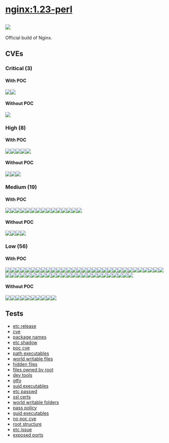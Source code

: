 # [nginx:1.23-perl](https://hub.docker.com/_/nginx?tab=tags)
![](https://img.shields.io/static/v1?label=tag&message=1.23-perl&color=blue)
---
<p>
Official build of Nginx.
</p>

## CVEs
### Critical (3)
#### With POC
[![](https://img.shields.io/badge/🔗%20CVE--2022--3570-CRITICAL-red)](https://github.com/trickest/cve/blob/main/2022/CVE-2022-3570.md)[![](https://img.shields.io/badge/🔗%20CVE--2019--8457-CRITICAL-red)](https://github.com/trickest/cve/blob/main/2019/CVE-2019-8457.md)
#### Without POC
[![](https://img.shields.io/badge/%20CVE--2021--46848-CRITICAL-red)](https://github.com/trickest/cve/blob/main/2021/CVE-2021-46848.md)

### High (8)
#### With POC
[![](https://img.shields.io/badge/🔗%20CVE--2022--42916-HIGH-organge)](https://github.com/trickest/cve/blob/main/2022/CVE-2022-42916.md)[![](https://img.shields.io/badge/🔗%20CVE--2022--1304-HIGH-organge)](https://github.com/trickest/cve/blob/main/2022/CVE-2022-1304.md)[![](https://img.shields.io/badge/🔗%20CVE--2021--33560-HIGH-organge)](https://github.com/trickest/cve/blob/main/2021/CVE-2021-33560.md)[![](https://img.shields.io/badge/🔗%20CVE--2022--29458-HIGH-organge)](https://github.com/trickest/cve/blob/main/2022/CVE-2022-29458.md)[![](https://img.shields.io/badge/🔗%20CVE--2020--16156-HIGH-organge)](https://github.com/trickest/cve/blob/main/2020/CVE-2020-16156.md)
#### Without POC
[![](https://img.shields.io/badge/%20CVE--2022--2868-HIGH-organge)](https://github.com/trickest/cve/blob/main/2022/CVE-2022-2868.md)[![](https://img.shields.io/badge/%20CVE--2022--2869-HIGH-organge)](https://github.com/trickest/cve/blob/main/2022/CVE-2022-2869.md)[![](https://img.shields.io/badge/%20CVE--2022--2867-HIGH-organge)](https://github.com/trickest/cve/blob/main/2022/CVE-2022-2867.md)

### Medium (19)
#### With POC
[![](https://img.shields.io/badge/🔗%20CVE--2022--2056-MEDIUM-yellow)](https://github.com/trickest/cve/blob/main/2022/CVE-2022-2056.md)[![](https://img.shields.io/badge/🔗%20CVE--2022--2057-MEDIUM-yellow)](https://github.com/trickest/cve/blob/main/2022/CVE-2022-2057.md)[![](https://img.shields.io/badge/🔗%20CVE--2022--2058-MEDIUM-yellow)](https://github.com/trickest/cve/blob/main/2022/CVE-2022-2058.md)[![](https://img.shields.io/badge/🔗%20CVE--2022--32221-MEDIUM-yellow)](https://github.com/trickest/cve/blob/main/2022/CVE-2022-32221.md)[![](https://img.shields.io/badge/🔗%20CVE--2021--46822-MEDIUM-yellow)](https://github.com/trickest/cve/blob/main/2021/CVE-2021-46822.md)[![](https://img.shields.io/badge/🔗%20CVE--2022--34526-MEDIUM-yellow)](https://github.com/trickest/cve/blob/main/2022/CVE-2022-34526.md)[![](https://img.shields.io/badge/🔗%20CVE--2022--1354-MEDIUM-yellow)](https://github.com/trickest/cve/blob/main/2022/CVE-2022-1354.md)[![](https://img.shields.io/badge/🔗%20CVE--2022--1622-MEDIUM-yellow)](https://github.com/trickest/cve/blob/main/2022/CVE-2022-1622.md)[![](https://img.shields.io/badge/🔗%20CVE--2022--3599-MEDIUM-yellow)](https://github.com/trickest/cve/blob/main/2022/CVE-2022-3599.md)[![](https://img.shields.io/badge/🔗%20CVE--2022--3597-MEDIUM-yellow)](https://github.com/trickest/cve/blob/main/2022/CVE-2022-3597.md)[![](https://img.shields.io/badge/🔗%20CVE--2022--3626-MEDIUM-yellow)](https://github.com/trickest/cve/blob/main/2022/CVE-2022-3626.md)[![](https://img.shields.io/badge/🔗%20CVE--2022--3598-MEDIUM-yellow)](https://github.com/trickest/cve/blob/main/2022/CVE-2022-3598.md)[![](https://img.shields.io/badge/🔗%20CVE--2022--1355-MEDIUM-yellow)](https://github.com/trickest/cve/blob/main/2022/CVE-2022-1355.md)[![](https://img.shields.io/badge/🔗%20CVE--2016--3709-MEDIUM-yellow)](https://github.com/trickest/cve/blob/main/2016/CVE-2016-3709.md)[![](https://img.shields.io/badge/🔗%20CVE--2022--2097-MEDIUM-yellow)](https://github.com/trickest/cve/blob/main/2022/CVE-2022-2097.md)
#### Without POC
[![](https://img.shields.io/badge/%20CVE--2022--3715-MEDIUM-yellow)](https://github.com/trickest/cve/blob/main/2022/CVE-2022-3715.md)[![](https://img.shields.io/badge/%20CVE--2022--42898-MEDIUM-yellow)](https://github.com/trickest/cve/blob/main/2022/CVE-2022-42898.md)[![](https://img.shields.io/badge/%20CVE--2022--1623-MEDIUM-yellow)](https://github.com/trickest/cve/blob/main/2022/CVE-2022-1623.md)[![](https://img.shields.io/badge/%20CVE--2022--3821-MEDIUM-yellow)](https://github.com/trickest/cve/blob/main/2022/CVE-2022-3821.md)

### Low (56)
#### With POC
[![](https://img.shields.io/badge/🔗%20CVE--2022--3570-LOW-blue)](https://github.com/trickest/cve/blob/main/2022/CVE-2022-3570.md)[![](https://img.shields.io/badge/🔗%20CVE--2007--6755-LOW-blue)](https://github.com/trickest/cve/blob/main/2007/CVE-2007-6755.md)[![](https://img.shields.io/badge/🔗%20CVE--2011--3389-LOW-blue)](https://github.com/trickest/cve/blob/main/2011/CVE-2011-3389.md)[![](https://img.shields.io/badge/🔗%20CVE--2016--2781-LOW-blue)](https://github.com/trickest/cve/blob/main/2016/CVE-2016-2781.md)[![](https://img.shields.io/badge/🔗%20CVE--2017--18018-LOW-blue)](https://github.com/trickest/cve/blob/main/2017/CVE-2017-18018.md)[![](https://img.shields.io/badge/🔗%20CVE--2021--22922-LOW-blue)](https://github.com/trickest/cve/blob/main/2021/CVE-2021-22922.md)[![](https://img.shields.io/badge/🔗%20CVE--2021--22923-LOW-blue)](https://github.com/trickest/cve/blob/main/2021/CVE-2021-22923.md)[![](https://img.shields.io/badge/🔗%20CVE--2013--0340-LOW-blue)](https://github.com/trickest/cve/blob/main/2013/CVE-2013-0340.md)[![](https://img.shields.io/badge/🔗%20CVE--2019--1010024-LOW-blue)](https://github.com/trickest/cve/blob/main/2019/CVE-2019-1010024.md)[![](https://img.shields.io/badge/🔗%20CVE--2010--4756-LOW-blue)](https://github.com/trickest/cve/blob/main/2010/CVE-2010-4756.md)[![](https://img.shields.io/badge/🔗%20CVE--2019--1010025-LOW-blue)](https://github.com/trickest/cve/blob/main/2019/CVE-2019-1010025.md)[![](https://img.shields.io/badge/🔗%20CVE--2019--1010023-LOW-blue)](https://github.com/trickest/cve/blob/main/2019/CVE-2019-1010023.md)[![](https://img.shields.io/badge/🔗%20CVE--2019--1010022-LOW-blue)](https://github.com/trickest/cve/blob/main/2019/CVE-2019-1010022.md)[![](https://img.shields.io/badge/🔗%20CVE--2018--20796-LOW-blue)](https://github.com/trickest/cve/blob/main/2018/CVE-2018-20796.md)[![](https://img.shields.io/badge/🔗%20CVE--2019--9192-LOW-blue)](https://github.com/trickest/cve/blob/main/2019/CVE-2019-9192.md)[![](https://img.shields.io/badge/🔗%20CVE--2018--5709-LOW-blue)](https://github.com/trickest/cve/blob/main/2018/CVE-2018-5709.md)[![](https://img.shields.io/badge/🔗%20CVE--2018--6829-LOW-blue)](https://github.com/trickest/cve/blob/main/2018/CVE-2018-6829.md)[![](https://img.shields.io/badge/🔗%20CVE--2019--6129-LOW-blue)](https://github.com/trickest/cve/blob/main/2019/CVE-2019-6129.md)[![](https://img.shields.io/badge/🔗%20CVE--2021--36087-LOW-blue)](https://github.com/trickest/cve/blob/main/2021/CVE-2021-36087.md)[![](https://img.shields.io/badge/🔗%20CVE--2021--36084-LOW-blue)](https://github.com/trickest/cve/blob/main/2021/CVE-2021-36084.md)[![](https://img.shields.io/badge/🔗%20CVE--2021--36085-LOW-blue)](https://github.com/trickest/cve/blob/main/2021/CVE-2021-36085.md)[![](https://img.shields.io/badge/🔗%20CVE--2021--36086-LOW-blue)](https://github.com/trickest/cve/blob/main/2021/CVE-2021-36086.md)[![](https://img.shields.io/badge/🔗%20CVE--2022--2519-LOW-blue)](https://github.com/trickest/cve/blob/main/2022/CVE-2022-2519.md)[![](https://img.shields.io/badge/🔗%20CVE--2017--9117-LOW-blue)](https://github.com/trickest/cve/blob/main/2017/CVE-2017-9117.md)[![](https://img.shields.io/badge/🔗%20CVE--2017--5563-LOW-blue)](https://github.com/trickest/cve/blob/main/2017/CVE-2017-5563.md)[![](https://img.shields.io/badge/🔗%20CVE--2017--16232-LOW-blue)](https://github.com/trickest/cve/blob/main/2017/CVE-2017-16232.md)[![](https://img.shields.io/badge/🔗%20CVE--2018--10126-LOW-blue)](https://github.com/trickest/cve/blob/main/2018/CVE-2018-10126.md)[![](https://img.shields.io/badge/🔗%20CVE--2014--8130-LOW-blue)](https://github.com/trickest/cve/blob/main/2014/CVE-2014-8130.md)[![](https://img.shields.io/badge/🔗%20CVE--2017--9937-LOW-blue)](https://github.com/trickest/cve/blob/main/2017/CVE-2017-9937.md)[![](https://img.shields.io/badge/🔗%20CVE--2022--2953-LOW-blue)](https://github.com/trickest/cve/blob/main/2022/CVE-2022-2953.md)[![](https://img.shields.io/badge/🔗%20CVE--2016--9085-LOW-blue)](https://github.com/trickest/cve/blob/main/2016/CVE-2016-9085.md)[![](https://img.shields.io/badge/🔗%20CVE--2021--39537-LOW-blue)](https://github.com/trickest/cve/blob/main/2021/CVE-2021-39537.md)[![](https://img.shields.io/badge/🔗%20CVE--2009--4487-LOW-blue)](https://github.com/trickest/cve/blob/main/2009/CVE-2009-4487.md)[![](https://img.shields.io/badge/🔗%20CVE--2020--15719-LOW-blue)](https://github.com/trickest/cve/blob/main/2020/CVE-2020-15719.md)[![](https://img.shields.io/badge/🔗%20CVE--2017--14159-LOW-blue)](https://github.com/trickest/cve/blob/main/2017/CVE-2017-14159.md)[![](https://img.shields.io/badge/🔗%20CVE--2017--17740-LOW-blue)](https://github.com/trickest/cve/blob/main/2017/CVE-2017-17740.md)[![](https://img.shields.io/badge/🔗%20CVE--2015--3276-LOW-blue)](https://github.com/trickest/cve/blob/main/2015/CVE-2015-3276.md)[![](https://img.shields.io/badge/🔗%20CVE--2010--0928-LOW-blue)](https://github.com/trickest/cve/blob/main/2010/CVE-2010-0928.md)[![](https://img.shields.io/badge/🔗%20CVE--2019--20838-LOW-blue)](https://github.com/trickest/cve/blob/main/2019/CVE-2019-20838.md)[![](https://img.shields.io/badge/🔗%20CVE--2017--11164-LOW-blue)](https://github.com/trickest/cve/blob/main/2017/CVE-2017-11164.md)[![](https://img.shields.io/badge/🔗%20CVE--2017--16231-LOW-blue)](https://github.com/trickest/cve/blob/main/2017/CVE-2017-16231.md)[![](https://img.shields.io/badge/🔗%20CVE--2017--7245-LOW-blue)](https://github.com/trickest/cve/blob/main/2017/CVE-2017-7245.md)[![](https://img.shields.io/badge/🔗%20CVE--2017--7246-LOW-blue)](https://github.com/trickest/cve/blob/main/2017/CVE-2017-7246.md)[![](https://img.shields.io/badge/🔗%20CVE--2011--4116-LOW-blue)](https://github.com/trickest/cve/blob/main/2011/CVE-2011-4116.md)[![](https://img.shields.io/badge/🔗%20CVE--2013--4235-LOW-blue)](https://github.com/trickest/cve/blob/main/2013/CVE-2013-4235.md)[![](https://img.shields.io/badge/🔗%20CVE--2019--19882-LOW-blue)](https://github.com/trickest/cve/blob/main/2019/CVE-2019-19882.md)[![](https://img.shields.io/badge/🔗%20CVE--2020--13529-LOW-blue)](https://github.com/trickest/cve/blob/main/2020/CVE-2020-13529.md)[![](https://img.shields.io/badge/🔗%20CVE--2013--4392-LOW-blue)](https://github.com/trickest/cve/blob/main/2013/CVE-2013-4392.md)[![](https://img.shields.io/badge/🔗%20CVE--2005--2541-LOW-blue)](https://github.com/trickest/cve/blob/main/2005/CVE-2005-2541.md)[![](https://img.shields.io/badge/🔗%20CVE--2022--1210-LOW-blue)](https://github.com/trickest/cve/blob/main/2022/CVE-2022-1210.md)[![](https://img.shields.io/badge/🔗%20CVE--2022--0563-LOW-blue)](https://github.com/trickest/cve/blob/main/2022/CVE-2022-0563.md)[![](https://img.shields.io/badge/🔗%20CVE--2022--32221-LOW-blue)](https://github.com/trickest/cve/blob/main/2022/CVE-2022-32221.md)[![](https://img.shields.io/badge/🔗%20CVE--2021--46822-LOW-blue)](https://github.com/trickest/cve/blob/main/2021/CVE-2021-46822.md)[![](https://img.shields.io/badge/🔗%20CVE--2022--34526-LOW-blue)](https://github.com/trickest/cve/blob/main/2022/CVE-2022-34526.md)[![](https://img.shields.io/badge/🔗%20CVE--2022--1354-LOW-blue)](https://github.com/trickest/cve/blob/main/2022/CVE-2022-1354.md)[![](https://img.shields.io/badge/🔗%20CVE--2022--1355-LOW-blue)](https://github.com/trickest/cve/blob/main/2022/CVE-2022-1355.md)
#### Without POC
[![](https://img.shields.io/badge/%20CVE--2022--2869-LOW-blue)](https://github.com/trickest/cve/blob/main/2022/CVE-2022-2869.md)[![](https://img.shields.io/badge/%20CVE--2022--2867-LOW-blue)](https://github.com/trickest/cve/blob/main/2022/CVE-2022-2867.md)[![](https://img.shields.io/badge/%20CVE--2021--4214-LOW-blue)](https://github.com/trickest/cve/blob/main/2021/CVE-2021-4214.md)[![](https://img.shields.io/badge/%20CVE--2022--2520-LOW-blue)](https://github.com/trickest/cve/blob/main/2022/CVE-2022-2520.md)[![](https://img.shields.io/badge/%20CVE--2022--2521-LOW-blue)](https://github.com/trickest/cve/blob/main/2022/CVE-2022-2521.md)[![](https://img.shields.io/badge/%20CVE--2017--17973-LOW-blue)](https://github.com/trickest/cve/blob/main/2017/CVE-2017-17973.md)[![](https://img.shields.io/badge/%20CVE--2015--9019-LOW-blue)](https://github.com/trickest/cve/blob/main/2015/CVE-2015-9019.md)[![](https://img.shields.io/badge/%20CVE--2004--0971-LOW-blue)](https://github.com/trickest/cve/blob/main/2004/CVE-2004-0971.md)[![](https://img.shields.io/badge/%20CVE--2022--3715-LOW-blue)](https://github.com/trickest/cve/blob/main/2022/CVE-2022-3715.md)[![](https://img.shields.io/badge/%20CVE--2022--42898-LOW-blue)](https://github.com/trickest/cve/blob/main/2022/CVE-2022-42898.md)

## Tests
* [etc release](reports/etc-release.txt)
* [cve](reports/cve.txt)
* [package names](reports/package-names.txt)
* [etc shadow](reports/etc-shadow.txt)
* [poc cve](reports/poc-cve.txt)
* [path executables](reports/path-executables.txt)
* [world writable files](reports/world-writable-files.txt)
* [hidden files](reports/hidden-files.txt)
* [files owned by root](reports/files-owned-by-root.txt)
* [dev tools](reports/dev-tools.txt)
* [gtfo](reports/gtfo.txt)
* [suid executables](reports/suid-executables.txt)
* [etc passwd](reports/etc-passwd.txt)
* [ssl certs](reports/ssl-certs.txt)
* [world writable folders](reports/world-writable-folders.txt)
* [pass policy](reports/pass-policy.txt)
* [guid executables](reports/guid-executables.txt)
* [no poc cve](reports/no-poc-cve.txt)
* [root structure](reports/root-structure.txt)
* [etc issue](reports/etc-issue.txt)
* [exposed ports](reports/exposed-ports.txt)

